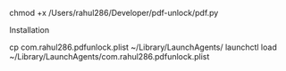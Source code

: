 chmod +x /Users/rahul286/Developer/pdf-unlock/pdf.py

Installation

cp com.rahul286.pdfunlock.plist ~/Library/LaunchAgents/
launchctl load ~/Library/LaunchAgents/com.rahul286.pdfunlock.plist
